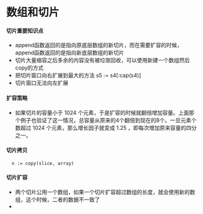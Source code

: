 # 数组和切片

#### 切片重要知识点
* append函数返回的是指向原底层数组的新切片，而在需要扩容的时候，append函数返回的是指向新底层数组的新切片
* 切片大量缩容之后多余的内容没有被垃圾回收，可以使用新建一个数组然后copy的方式
* 把切片窗口向右扩展到最大的方法 s5 := s4[:cap(s4)]
* 切片窗口无法向左扩展

#### 扩容策略
* 如果切片的容量小于 1024 个元素，于是扩容的时候就翻倍增加容量。上面那个例子也验证了这一情况，总容量从原来的4个翻倍到现在的8个。一旦元素个数超过 1024 个元素，那么增长因子就变成 1.25 ，即每次增加原来容量的四分之一。

#### 切片拷贝
```
  n := copy(slice, array)
```

#### 切片扩容
* 两个切片公用一个数组，如果一个切片扩容超过数组的长度，就会使用新的数组，这个时候，二者的数据不一致了
* 
